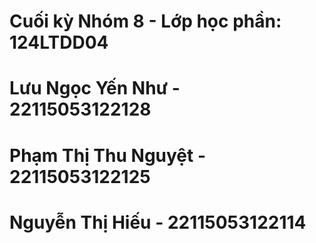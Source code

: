 # Cuối kỳ Nhóm 8 - Lớp học phần: 124LTDD04
# Lưu Ngọc Yến Như - 22115053122128
# Phạm Thị Thu Nguyệt - 22115053122125
# Nguyễn Thị Hiếu - 22115053122114
